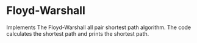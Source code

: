 # Floyd-Warshall
Implements The Floyd-Warshall all pair shortest path algorithm. The code calculates the shortest path and prints the shortest path.
